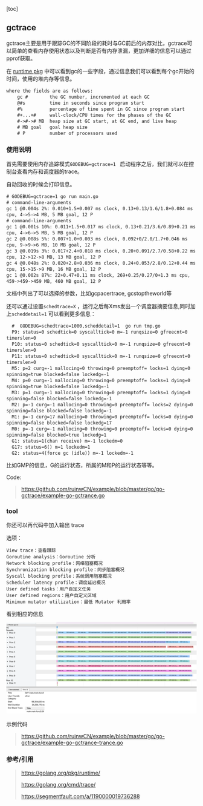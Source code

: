 [toc]

## gctrace

gctrace主要是用于跟踪GC的不同阶段的耗时与GC前后的内存对比，gctrace可以简单的查看内存使用状态以及判断是否有内存泄漏，更加详细的信息可以通过pprof获取。



在 [runtime pkg](https://golang.org/pkg/runtime/) 中可以看到gc的一些字段，通过信息我们可以看到每个gc开始的时间，使用的堆内存等信息。

```
where the fields are as follows:
	gc #        the GC number, incremented at each GC
	@#s         time in seconds since program start
	#%          percentage of time spent in GC since program start
	#+...+#     wall-clock/CPU times for the phases of the GC
	#->#-># MB  heap size at GC start, at GC end, and live heap
	# MB goal   goal heap size
	# P         number of processors used
```

### 使用说明

首先需要使用内存追踪模式`GODEBUG=gctrace=1 ` 启动程序之后，我们就可以在控制台查看内存和调度器的trace。



自动回收的时候会打印信息。

```shell
# GODEBUG=gctrace=1 go run main.go
# command-line-arguments
gc 1 @0.004s 2%: 0.010+1.5+0.007 ms clock, 0.13+0.13/1.6/1.8+0.084 ms cpu, 4->5->4 MB, 5 MB goal, 12 P
# command-line-arguments
gc 1 @0.001s 10%: 0.011+1.5+0.017 ms clock, 0.13+0.21/3.6/0.89+0.21 ms cpu, 4->6->5 MB, 5 MB goal, 12 P
gc 2 @0.008s 5%: 0.007+1.0+0.003 ms clock, 0.092+0/2.0/1.7+0.046 ms cpu, 9->9->6 MB, 10 MB goal, 12 P
gc 3 @0.019s 3%: 0.017+2.4+0.018 ms clock, 0.20+0.091/2.7/0.58+0.22 ms cpu, 12->12->8 MB, 13 MB goal, 12 P
gc 4 @0.048s 2%: 0.020+2.8+0.036 ms clock, 0.24+0.053/2.8/0.12+0.44 ms cpu, 15->15->9 MB, 16 MB goal, 12 P
gc 1 @0.002s 87%: 22+0.47+0.11 ms clock, 269+0.25/0.27/0+1.3 ms cpu, 459->459->459 MB, 460 MB goal, 12 P
```

文档中列出了可以选择的参数，比如gcpacertrace, gcstoptheworld等

还可以通过设置`schedtrace=X` ，运行之后每Xms发出一个调度器摘要信息,同时加上`scheddetail=1` 可以看到更多信息：

```shell
  #  GODEBUG=schedtrace=1000,scheddetail=1  go run tmp.go
  P9: status=0 schedtick=0 syscalltick=0 m=-1 runqsize=0 gfreecnt=0 timerslen=0
  P10: status=0 schedtick=0 syscalltick=0 m=-1 runqsize=0 gfreecnt=0 timerslen=0
  P11: status=0 schedtick=0 syscalltick=0 m=-1 runqsize=0 gfreecnt=0 timerslen=0
  M5: p=2 curg=-1 mallocing=0 throwing=0 preemptoff= locks=1 dying=0 spinning=true blocked=false lockedg=-1
  M4: p=0 curg=-1 mallocing=0 throwing=0 preemptoff= locks=1 dying=0 spinning=true blocked=false lockedg=-1
  M3: p=1 curg=-1 mallocing=0 throwing=0 preemptoff= locks=1 dying=0 spinning=false blocked=false lockedg=-1
  M2: p=-1 curg=-1 mallocing=0 throwing=0 preemptoff= locks=2 dying=0 spinning=false blocked=false lockedg=-1
  M1: p=-1 curg=17 mallocing=0 throwing=0 preemptoff= locks=0 dying=0 spinning=false blocked=false lockedg=17
  M0: p=-1 curg=-1 mallocing=0 throwing=0 preemptoff= locks=0 dying=0 spinning=false blocked=true lockedg=1
  G1: status=1(chan receive) m=-1 lockedm=0
  G17: status=6() m=1 lockedm=1
  G2: status=4(force gc (idle)) m=-1 lockedm=-1
```

 比如GMP的信息，G的运行状态，所属的M和P的运行状态等等。

Code:

> https://github.com/ruinwCN/example/blob/master/go/go-gctrace/example-go-gctrance.go

### tool

你还可以再代码中加入输出 trace

选项：

```
View trace：查看跟踪
Goroutine analysis：Goroutine 分析
Network blocking profile：网络阻塞概况
Synchronization blocking profile：同步阻塞概况
Syscall blocking profile：系统调用阻塞概况
Scheduler latency profile：调度延迟概况
User defined tasks：用户自定义任务
User defined regions：用户自定义区域
Minimum mutator utilization：最低 Mutator 利用率
```

看到相应的信息

![1](https://github.com/ruinwCN/Doc/blob/main/golang/go-gctrace.assets/1.png)

示例代码

> https://github.com/ruinwCN/example/blob/master/go/go-gctrace/example-go-gctrance-trance.go



### 参考/引用

> https://golang.org/pkg/runtime/
>
> https://golang.org/cmd/trace/
>
> https://segmentfault.com/a/1190000019736288
